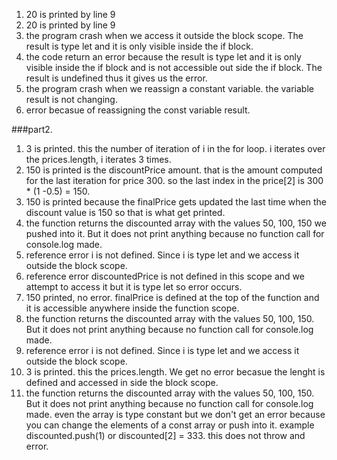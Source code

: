 1. 20 is printed by line 9
2. 20 is printed by line 9
3. the program crash when we access it outside the block scope. The result is type let and it is only visible inside the if block. 
4. the code return an error because the result is type let and it is only visible inside the if block and is not accessible out side the if block. The result is undefined thus it gives us the error.
5. the program crash when we reassign a constant variable. the variable result is not changing.
6. error becasue of reassigning the const variable result.
   
###part2.

1. 3 is printed. this the number of iteration of i in the for loop. i iterates over the prices.length, i iterates 3 times.
2. 150 is printed is the discountPrice amount. that is the amount computed for the last iteration for price 300. so the last index in the price[2] is 300 * (1 -0.5) = 150. 
3. 150 is printed because the finalPrice gets updated the last time when the discount value is 150 so that is what get printed.
4. the function returns the discounted array with the values 50, 100, 150 we pushed into it. But it does not print anything because no function call for console.log made.
5. reference error i is not defined. Since i is type let and we access it outside the block scope.
6. reference error discountedPrice is not defined in this scope and we attempt to access it but it is type let so error occurs.
7. 150 printed, no error. finalPrice is defined at the top of the function and it is accessible anywhere inside the function scope.
8. the function returns the discounted array with the values 50, 100, 150. But it does not print anything because no function call for console.log made.
9. reference error i is not defined. Since i is type let and we access it outside the block scope.
10. 3 is printed. this the prices.length. We get no error becasue the lenght is defined and accessed in side the block scope. 
11. the function returns the discounted array with the values 50, 100, 150. But it does not print anything because no function call for console.log made. even the array is type constant but we don't get an error because you can change the elements of a const array or push into it. example discounted.push(1) or discounted[2] = 333. this does not throw and error.
